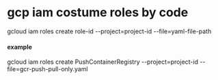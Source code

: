 # gcp iam costume roles by code

gcloud iam roles create role-id --project=project-id --file=yaml-file-path

#### example
gcloud iam roles create PushContainerRegistry --project=project-id --file=gcr-push-pull-only.yaml
